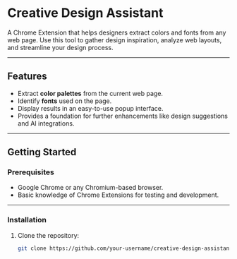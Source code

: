 # Creative Design Assistant

A Chrome Extension that helps designers extract colors and fonts from any web page. Use this tool to gather design inspiration, analyze web layouts, and streamline your design process.

---

## **Features**
- Extract **color palettes** from the current web page.
- Identify **fonts** used on the page.
- Display results in an easy-to-use popup interface.
- Provides a foundation for further enhancements like design suggestions and AI integrations.

---

## **Getting Started**

### **Prerequisites**
- Google Chrome or any Chromium-based browser.
- Basic knowledge of Chrome Extensions for testing and development.

---

### **Installation**
1. Clone the repository:
   ```bash
   git clone https://github.com/your-username/creative-design-assistant.git
